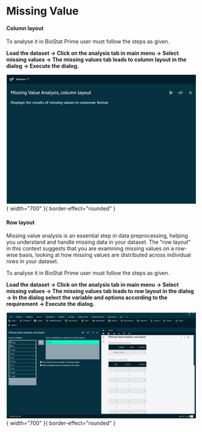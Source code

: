 # Missing Value

#### Column layout

To analyse it in BioStat Prime user must follow the steps as given.

__Load the dataset -> Click on the analysis tab in main menu -> Select missing values -> The missing values tab leads to column layout in the dialog -> Execute the dialog.__

![alt text](screenshots/image124.png){ width="700" }{ border-effect="rounded" }

#### Row layout

Missing value analysis is an essential step in data preprocessing, helping you understand and handle missing data in your dataset. The "row layout" in this context suggests that you are examining missing values on a row-wise basis, looking at how missing values are distributed across individual rows in your dataset.

To analyse it in BioStat Prime user must follow the steps as given.

__Load the dataset -> Click on the analysis tab in main menu -> Select missing values -> The missing values tab leads to row layout in the dialog -> In the dialog select the variable and options according to the requirement -> Execute the dialog.__

![alt text](screenshots/image125.png){ width="700" }{ border-effect="rounded" }
